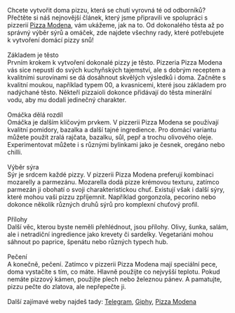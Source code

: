 Chcete vytvořit doma pizzu, která se chutí vyrovná té od odborníků? Přečtěte si náš nejnovější článek, který jsme připravili ve spolupráci s pizzerií <a href="https://pizzamodena.cz" style="text-decoration:underline">Pizza Modena</a>, vám ukážeme, jak na to. Od dokonalého těsta až po správný výběr sýrů a omáček, zde najdete všechny rady, které potřebujete k vytvoření domácí pizzy snů!
<br><br>
Základem je těsto<br>
Prvním krokem k vytvoření dokonalé pizzy je těsto. Pizzeria Pizza Modena vás sice nepustí do svých kuchyňských tajemství, ale s dobrým receptem a kvalitními surovinami se dá dosáhnout skvělých výsledků i doma. Začněte s kvalitní moukou, například typem 00, a kvasnicemi, které jsou základem pro nadýchané těsto. Někteří pizzaioli dokonce přidávají do těsta minerální vodu, aby mu dodali jedinečný charakter.
<br><br>
Omáčka dělá rozdíl<br>
Omáčka je dalším klíčovým prvkem. V pizzerii Pizza Modena se používají kvalitní pomidory, bazalka a další tajné ingredience. Pro domácí variantu můžete použít zralá rajčata, bazalku, sůl, pepř a trochu olivového oleje. Experimentovat můžete i s různými bylinkami jako je česnek, oregáno nebo chilli.
<br><br>
Výběr sýra<br>
Sýr je srdcem každé pizzy. V pizzerii Pizza Modena preferují kombinaci mozarelly a parmezánu. Mozarella dodá pizze krémovou texturu, zatímco parmezán ji obohatí o svoji charakteristickou chuť. Existují však i další sýry, které mohou vaši pizzu zpříjemnit. Například gorgonzola, pecorino nebo dokonce několik různých druhů sýrů pro komplexní chuťový profil.
<br><br>
Přílohy<br>
Další věc, kterou byste neměli přehlédnout, jsou přílohy. Olivy, šunka, salám, ale i netradiční ingredience jako krevety či sardelky. Vegetariáni mohou sáhnout po paprice, špenátu nebo různých typech hub.
<br><br>
Pečení<br>
A konečně, pečení. Zatímco v pizzerii Pizza Modena mají speciální pece, doma vystačíte s tím, co máte. Hlavně použijte co nejvyšší teplotu. Pokud nemáte pizzový kámen, použijte plech nebo železnou pánev. A pamatujte, pizzu pečte do zlatova, ale nepřepečte ji.
<br><br>
Další zajímavé weby najdeš tady: <a href="https://t.me/s/myfavouriteslinks">Telegram</a>, <a href="https://giphy.com/channel/pizzamodena">Giphy</a>, <a href="https://bit.ly/3rzNiyV">Pizza Modena</a>
